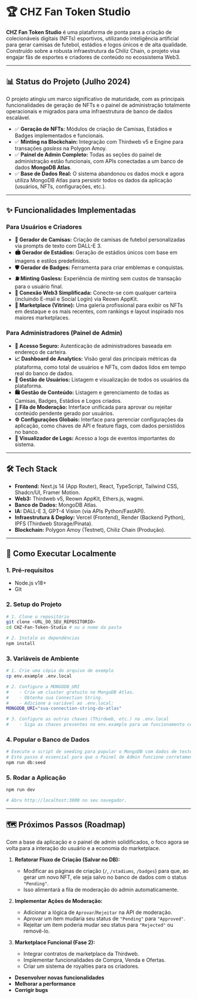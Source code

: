# 🏆 CHZ Fan Token Studio

**CHZ Fan Token Studio** é uma plataforma de ponta para a criação de colecionáveis digitais (NFTs) esportivos, utilizando inteligência artificial para gerar camisas de futebol, estádios e logos únicos e de alta qualidade. Construído sobre a robusta infraestrutura da Chiliz Chain, o projeto visa engajar fãs de esportes e criadores de conteúdo no ecossistema Web3.

---

## 📊 Status do Projeto (Julho 2024)

O projeto atingiu um marco significativo de maturidade, com as principais funcionalidades de geração de NFTs e o painel de administração totalmente operacionais e migrados para uma infraestrutura de banco de dados escalável.

-   ✅ **Geração de NFTs:** Módulos de criação de Camisas, Estádios e Badges implementados e funcionais.
-   ✅ **Minting na Blockchain:** Integração com Thirdweb v5 e Engine para transações *gasless* na Polygon Amoy.
-   ✅ **Painel de Admin Completo:** Todas as seções do painel de administração estão funcionais, com APIs conectadas a um banco de dados **MongoDB Atlas**.
-   ✅ **Base de Dados Real:** O sistema abandonou os dados mock e agora utiliza MongoDB Atlas para persistir todos os dados da aplicação (usuários, NFTs, configurações, etc.).

---

## ✨ Funcionalidades Implementadas

### Para Usuários e Criadores
-   **🎨 Gerador de Camisas:** Criação de camisas de futebol personalizadas via prompts de texto com DALL-E 3.
-   **🏟️ Gerador de Estádios:** Geração de estádios únicos com base em imagens e estilos predefinidos.
-   **🛡️ Gerador de Badges:** Ferramenta para criar emblemas e conquistas.
-   **⛽ Minting Gasless:** Experiência de minting sem custos de transação para o usuário final.
-   **🔗 Conexão Web3 Simplificada:** Conecte-se com qualquer carteira (incluindo E-mail e Social Login) via Reown AppKit.
-   **🛒 Marketplace (Vitrine):** Uma galeria profissional para exibir os NFTs em destaque e os mais recentes, com rankings e layout inspirado nos maiores marketplaces.

### Para Administradores (Painel de Admin)
-   **🔐 Acesso Seguro:** Autenticação de administradores baseada em endereço de carteira.
-   **📈 Dashboard de Analytics:** Visão geral das principais métricas da plataforma, como total de usuários e NFTs, com dados lidos em tempo real do banco de dados.
-   **👥 Gestão de Usuários:** Listagem e visualização de todos os usuários da plataforma.
-   **🛍️ Gestão de Conteúdo:** Listagem e gerenciamento de todas as Camisas, Badges, Estádios e Logos criados.
-   **🚦 Fila de Moderação:** Interface unificada para aprovar ou rejeitar conteúdo pendente gerado por usuários.
-   **⚙️ Configurações Globais:** Interface para gerenciar configurações da aplicação, como chaves de API e feature flags, com dados persistidos no banco.
-   **📜 Visualizador de Logs:** Acesso a logs de eventos importantes do sistema.

---

## 🛠️ Tech Stack

-   **Frontend:** Next.js 14 (App Router), React, TypeScript, Tailwind CSS, Shadcn/UI, Framer Motion.
-   **Web3:** Thirdweb v5, Reown AppKit, Ethers.js, wagmi.
-   **Banco de Dados:** MongoDB Atlas.
-   **IA:** DALL-E 3, GPT-4 Vision (via APIs Python/FastAPI).
-   **Infraestrutura & Deploy:** Vercel (Frontend), Render (Backend Python), IPFS (Thirdweb Storage/Pinata).
-   **Blockchain:** Polygon Amoy (Testnet), Chiliz Chain (Produção).

---

## 🚀 Como Executar Localmente

### 1. Pré-requisitos
-   Node.js v18+
-   Git

### 2. Setup do Projeto
```bash
# 1. Clone o repositório
git clone <URL_DO_SEU_REPOSITORIO>
cd CHZ-Fan-Token-Studio # ou o nome da pasta

# 2. Instale as dependências
npm install
```

### 3. Variáveis de Ambiente
```bash
# 1. Crie uma cópia do arquivo de exemplo
cp env.example .env.local

# 2. Configure a MONGODB_URI
#    - Crie um cluster gratuito no MongoDB Atlas.
#    - Obtenha sua Connection String.
#    - Adicione a variável ao .env.local:
MONGODB_URI="sua-connection-string-do-atlas"

# 3. Configure as outras chaves (Thirdweb, etc.) no .env.local
#    - Siga as chaves presentes no env.example para um funcionamento completo.
```

### 4. Popular o Banco de Dados
```bash
# Execute o script de seeding para popular o MongoDB com dados de teste.
# Este passo é essencial para que o Painel de Admin funcione corretamente.
npm run db:seed
```

### 5. Rodar a Aplicação
```bash
npm run dev

# Abra http://localhost:3000 no seu navegador.
```

---

## 🗺️ Próximos Passos (Roadmap)

Com a base da aplicação e o painel de admin solidificados, o foco agora se volta para a interação do usuário e a economia do marketplace.

1.  **Refatorar Fluxo de Criação (Salvar no DB):**
    -   Modificar as páginas de criação (`/`, `/stadiums`, `/badges`) para que, ao gerar um novo NFT, ele seja salvo no banco de dados com o status `"Pending"`.
    -   Isso alimentará a fila de moderação do admin automaticamente.

2.  **Implementar Ações de Moderação:**
    -   Adicionar a lógica de `Aprovar`/`Rejeitar` na API de moderação.
    -   Aprovar um item mudaria seu status de `"Pending"` para `"Approved"`.
    -   Rejeitar um item poderia mudar seu status para `"Rejected"` ou removê-lo.

3.  **Marketplace Funcional (Fase 2):**
    -   Integrar contratos de marketplace da Thirdweb.
    -   Implementar funcionalidades de Compra, Venda e Ofertas.
    -   Criar um sistema de royalties para os criadores.
- **Desenvolver novas funcionalidades**
- **Melhorar a performance**
- **Corrigir bugs**
